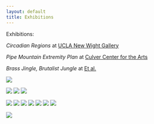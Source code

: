 ```yaml
---
layout: default
title: Exhibitions 
---
```



Exhibitions:


*Circadian Regions* at [UCLA New Wight Gallery](https://www.art.ucla.edu/gallery/2019-2020/2019ThemeExh.html)

*Pipe Mountain Extremity Plan* at [Culver Center for the Arts](https://ucrarts.ucr.edu/Exhibition/mfa%202019) 

*Brass Jingle, Brutalist Jungle* at [Et al.](https://etaletc.com/brass-jingle-brutalist-jungle)

![](/Images/lamp1.jpg)


![](/Images/eitheror-1.jpg)
![](/Images/eitheror-2.jpg)
![](/Images/eitheror-3.jpg)


![](/Images/Thesis8.jpg)
![](/Images/Thesis-5.jpg)
![](/Images/Thesis-4.jpg)
![](/Images/Thesis-2-2.jpg)
![](/Images/Thesis-16.jpg)
![](/Images/Thesis-18.jpg)
![](/Images/Thesis_crop.jpg)






![](/Images/mh-3.jpg)
